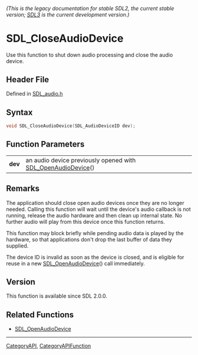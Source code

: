 ###### (This is the legacy documentation for stable SDL2, the current stable version; [SDL3](https://wiki.libsdl.org/SDL3/) is the current development version.)
# SDL_CloseAudioDevice

Use this function to shut down audio processing and close the audio device.

## Header File

Defined in [SDL_audio.h](https://github.com/libsdl-org/SDL/blob/SDL2/include/SDL_audio.h)

## Syntax

```c
void SDL_CloseAudioDevice(SDL_AudioDeviceID dev);

```

## Function Parameters

|             |                                                                                     |
| ----------- | ----------------------------------------------------------------------------------- |
| **dev**     | an audio device previously opened with [SDL_OpenAudioDevice](SDL_OpenAudioDevice)() |

## Remarks

The application should close open audio devices once they are no longer
needed. Calling this function will wait until the device's audio callback
is not running, release the audio hardware and then clean up internal
state. No further audio will play from this device once this function
returns.

This function may block briefly while pending audio data is played by the
hardware, so that applications don't drop the last buffer of data they
supplied.

The device ID is invalid as soon as the device is closed, and is eligible
for reuse in a new [SDL_OpenAudioDevice](SDL_OpenAudioDevice)() call
immediately.

## Version

This function is available since SDL 2.0.0.

## Related Functions

* [SDL_OpenAudioDevice](SDL_OpenAudioDevice)

----
[CategoryAPI](CategoryAPI), [CategoryAPIFunction](CategoryAPIFunction)


